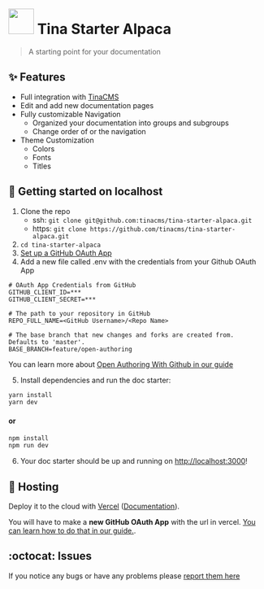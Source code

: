 # <img width="50" src="https://raw.githubusercontent.com/tinacms/tinacms.org/master/public/svg/tina-icon.svg" /> Tina Starter Alpaca
> A starting point for your documentation


## :sparkles: Features

- Full integration with [TinaCMS](https://tinacms.org)
- Edit and add new documentation pages
- Fully customizable Navigation
  - Organized your documentation into groups and subgroups
  - Change order of or the navigation 
- Theme Customization
  - Colors
  - Fonts
  - Titles
  


## :memo: Getting started on localhost
1. Clone the repo
   - ssh: ```git clone git@github.com:tinacms/tina-starter-alpaca.git```
   - https: ```git clone https://github.com/tinacms/tina-starter-alpaca.git``` 
2. ```cd tina-starter-alpaca```
3. [Set up a GitHub OAuth App](https://tinacms.org/guides/nextjs/github-open-authoring/github-oauth-app)  
4. Add a new file called .env with the credentials from your Github OAuth App

```env
# OAuth App Credentials from GitHub
GITHUB_CLIENT_ID=***
GITHUB_CLIENT_SECRET=***

# The path to your repository in GitHub
REPO_FULL_NAME=<GitHub Username>/<Repo Name>

# The base branch that new changes and forks are created from. Defaults to 'master'.
BASE_BRANCH=feature/open-authoring
```
You can learn more about [Open Authoring With Github in our guide](https://tinacms.org/guides/nextjs/github-open-authoring/initial-setup)

5. Install dependencies and run the doc starter:
   
```bash
yarn install
yarn dev
```
#### or
```bash
npm install
npm run dev
```
6. Your doc starter should be up and running on [http://localhost:3000](http://localhost:3000)!


## :link: Hosting
Deploy it to the cloud with [Vercel](https://vercel.com/import?filter=next.js&utm_source=github&utm_medium=readme&utm_campaign=next-example) ([Documentation](https://nextjs.org/docs/deployment)).

You will have to make a **new GitHub OAuth App** with the url in vercel. [You can learn how to do that in our guide.](https://tinacms.org/guides/nextjs/github-open-authoring/hosting-vercel).

## :octocat: Issues

If you notice any bugs or have any problems please [report them here](https://github.com/tinacms/tina-starter-alpaca/issues/new)

